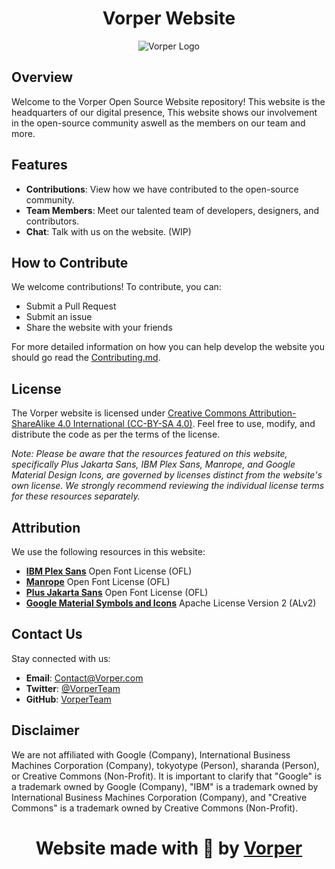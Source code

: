 # <h1 align="center">Vorper Website</h1>

<p align="center">
  <img src="https://cdn.discordapp.com/attachments/1204387508599783444/1209421715004989480/uTy2UqP.png?ex=65e6dcbe&is=65d467be&hm=17f123957f2c38535596fdd99922d571217aafc25a44fb250f4125a81847ca04&" alt="Vorper Logo">
</p>

## Overview

Welcome to the Vorper Open Source Website repository! This website is the headquarters of our digital presence, This website shows our involvement in the open-source community aswell as the members on our team and more.

## Features

- **Contributions**: View how we have contributed to the open-source community.
- **Team Members**: Meet our talented team of developers, designers, and contributors.
- **Chat**: Talk with us on the website. (WIP)

## How to Contribute

We welcome contributions! To contribute, you can:

- Submit a Pull Request
- Submit an issue
- Share the website with your friends

For more detailed information on how you can help develop the website you should go read the [Contributing.md](CONTRIBUTING.md).

## License

The Vorper website is licensed under [Creative Commons Attribution-ShareAlike 4.0 International (CC-BY-SA 4.0)](LICENSE). Feel free to use, modify, and distribute the code as per the terms of the license.

*Note: Please be aware that the resources featured on this website, specifically Plus Jakarta Sans, IBM Plex Sans, Manrope, and Google Material Design Icons, are governed by licenses distinct from the website's own license. We strongly recommend reviewing the individual license terms for these resources separately.*

## Attribution

We use the following resources in this website:

- [**IBM Plex Sans**](https://www.ibm.com/plex/) Open Font License (OFL)
- [**Manrope**](https://github.com/sharanda/manrope) Open Font License (OFL)
- [**Plus Jakarta Sans**](https://github.com/tokotype/PlusJakartaSans) Open Font License (OFL)
- [**Google Material Symbols and Icons**](https://github.com/google/material-design-icons) Apache License Version 2 (ALv2)

## Contact Us

Stay connected with us:

- **Email**: [Contact@Vorper.com](mailto:Contact@Vorper.com)
- **Twitter**: [@VorperTeam](https://twitter.com/VorperTeam)
- **GitHub**: [VorperTeam](https://github.com/VorperTeam/)

## Disclaimer

We are not affiliated with Google (Company), International Business Machines Corporation (Company), tokyotype (Person), sharanda (Person), or Creative Commons (Non-Profit). It is important to clarify that "Google" is a trademark owned by Google (Company), "IBM" is a trademark owned by International Business Machines Corporation (Company), and "Creative Commons" is a trademark owned by Creative Commons (Non-Profit).

# <h1 align="center">Website made with 💙 by [Vorper](https://www.vorper.com)</h1>
